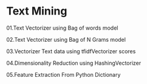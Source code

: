 # Text Mining

01.Text Vectorizer using Bag of words model

02.Text Vectorizer using Bag of N Grams model

03.Vectorizer Text data using tfidfVectorizer scores

04.Dimensionality Reduction using HashingVectorizer

05.Feature Extraction From Python Dictionary
